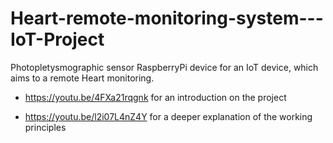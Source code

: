 # Heart-remote-monitoring-system---IoT-Project

Photopletysmographic sensor RaspberryPi device for an IoT device, which aims to a remote Heart monitoring.

-  https://youtu.be/4FXa21rqgnk for an introduction on the project

- https://youtu.be/l2i07L4nZ4Y  for a deeper explanation of the working principles
